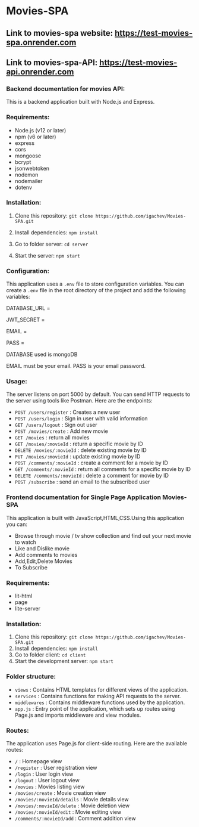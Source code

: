 # Movies-SPA

## Link to movies-spa website: https://test-movies-spa.onrender.com

## Link to movies-spa-API: https://test-movies-api.onrender.com

### Backend documentation for movies API:

 This is a backend application built with Node.js and Express.
 
 ### Requirements:
 
 - Node.js (v12 or later)
 - npm (v6 or later)
 - express
 - cors
 - mongoose
 - bcrypt
 - jsonwebtoken
 - nodemon
 - nodemailer
 - dotenv

### Installation:

1. Clone this repository: `git clone https://github.com/igachev/Movies-SPA.git`

2. Install dependencies: `npm install`
 
3. Go to folder server: `cd server`

4. Start the server: `npm start`

### Configuration:
This application uses a `.env` file to store configuration variables. You can create a `.env` file
in the root directory of the project and add the following variables:

DATABASE_URL = 

JWT_SECRET =

EMAIL =   

PASS =

DATABASE used is mongoDB

EMAIL must be your email.
PASS is your email password.

### Usage:

The server listens on port 5000 by default. You can send HTTP requests to the server using tools like Postman. Here are the endpoints:

- `POST /users/register` : Creates a new user
- `POST /users/login` : Sign in user with valid information
- `GET /users/logout` : Sign out user
- `POST /movies/create` : Add new movie
- `GET /movies` : return all movies
- `GET /movies/:movieId` : return a specific movie by ID
- `DELETE /movies/:movieId` : delete existing movie by ID
- `PUT /movies/:movieId` : update existing movie by ID
- `POST /comments/:movieId` : create a comment for a movie by ID
- `GET /comments/:movieId` : return all comments for a specific movie by ID
- `DELETE /comments/:movieId` : delete a comment for movie by ID
- `POST /subscribe` : send an email to the subscribed user


### Frontend documentation for Single Page Application Movies-SPA
This application is built with JavaScript,HTML,CSS.Using this application you can:
 - Browse through  movie / tv show collection and find out your next movie to watch
 - Like and Dislike movie
 - Add comments to movies
 - Add,Edit,Delete Movies
 - To Subscribe 

### Requirements:
- lit-html
- page
- lite-server

### Installation:
1. Clone this repository: `git clone https://github.com/igachev/Movies-SPA.git`
2. Install dependencies: `npm install`
3. Go to folder client: `cd client`
4. Start the development server: `npm start`

### Folder structure:
- `views` : Contains HTML templates for different views of the application.
- `services` : Contains functions for making API requests to the server.
- `middlewares` : Contains middleware functions used by the application.
- `app.js` : Entry point of the application, which sets up routes using Page.js and imports middleware and view modules.

### Routes:
The application uses Page.js for client-side routing. Here are the available routes:
- `/` : Homepage view
- `/register` : User registration view
- `/login` : User login view
- `/logout` : User logout view
- `/movies` : Movies listing view
- `/movies/create` : Movie creation view
- `/movies/:movieId/details` : Movie details view
- `/movies/:movieId/delete` : Movie deletion view
- `/movies/:movieId/edit` : Movie editing view
- `/comments/:movieId/add` : Comment addition view

